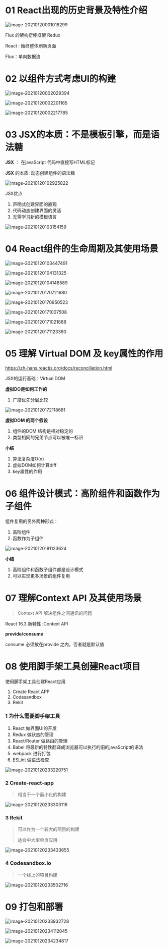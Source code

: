 # 01  React出现的历史背景及特性介绍

![image-20210120001018299](Log.assets/image-20210120001018299.png)



Flux 的架构衍伸框架  Redux

React :  始终整体刷新页面

Flux：单向数据流



# 02 以组件方式考虑UI的构建









![image-20210120002029394](Log.assets/image-20210120002029394.png)





![image-20210120002201165](Log.assets/image-20210120002201165.png)



![image-20210120002217785](Log.assets/image-20210120002217785.png)





# 03 JSX的本质：不是模板引擎，而是语法糖

**JSX** ： 在javaScript 代码中直接写HTML标记

**JSX** 的本质: 动态创建组件的语法糖

![image-20210120102925822](Log.assets/image-20210120102925822.png)

 

JSX优点

1. 声明式创建界面的直观
2. 代码动态创建界面的灵活
3. 无需学习新的模板语言

![image-20210120103154159](Log.assets/image-20210120103154159.png)



# 04 React组件的生命周期及其使用场景

![image-20210120103447491](Log.assets/image-20210120103447491.png)



![image-20210120104131325](Log.assets/image-20210120104131325.png)



![image-20210120104148589](Log.assets/image-20210120104148589.png)



![image-20210120170721680](Log.assets/image-20210120170721680.png)



![image-20210120170950523](Log.assets/image-20210120170950523.png)



![image-20210120171007508](Log.assets/image-20210120171007508.png)





![image-20210120171021888](Log.assets/image-20210120171021888.png)





![image-20210120171123360](Log.assets/image-20210120171123360.png)





# 05 理解 Virtual DOM 及 key属性的作用

https://zh-hans.reactjs.org/docs/reconciliation.html

JSX的运行基础：Virtual DOM

**虚拟DO是如何工作的**

1. 广度优先分层比较

![image-20210120172118681](Log.assets/image-20210120172118681.png)

**虚拟DOM 的两个假设**

1. 组件的DOM 结构是相对稳定的
2. 类型相同的兄弟节点可以被唯一标识



**小结**

1. 算法复杂度O(n)
2. 虚拟DOM如何计算diff
3. key属性的作用



# 06 组件设计模式：高阶组件和函数作为子组件



组件复用的另外两种形式：

1. 高阶组件
2. 函数作为子组件

![image-20210120181123624](Log.assets/image-20210120181123624.png)





**小结**

1. 高阶组件和函数子组件都是设计模式
2. 可以实现更多场景的组件复用

# 07 理解Context API 及其使用场景

> Context API 解决组件之间通讯的问题

React 16.3  新特性 :Context API

**provide/consume**

consume 必须放在provide 之内，否者就是默认值



# 08 使用脚手架工具创建React项目



使用脚手架工具创建React应用

1. Create React APP
2. Codesandbox
3. Rekit

###  1 为什么需要脚手架工具

1. React  做界面UI的开发
2. Redux 做状态的管理
3. React/Router  做路由的管理
4. Babel  将最新的特性翻译成浏览器可以执行的旧的javaScript的语法
5. webpack 进行打包
6. ESLint  做语法检查

![image-20210120233220751](Log.assets/image-20210120233220751.png)

### 2 Create-react-app

> 相当于一个最小化的构建

![image-20210120233303116](Log.assets/image-20210120233303116.png)

### 3  Rekit

> 可以作为一个较大的项目的构建
>
> 适合中大型单页应用

![image-20210120233433655](Log.assets/image-20210120233433655.png)

### 4 Codesandbox.io

> 一个线上的项目构建



![image-20210120233502716](Log.assets/image-20210120233502716.png)





# 09 打包和部署



![image-20210120233932728](Log.assets/image-20210120233932728.png)





![image-20210120234112045](Log.assets/image-20210120234112045.png)



![image-20210120234234817](Log.assets/image-20210120234234817.png)

































































































































